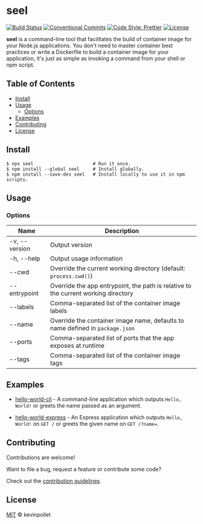 # seel <!-- omit in toc -->

[![Build Status](https://github.com/kevinpollet/seel/workflows/Build/badge.svg)](https://github.com/kevinpollet/seel/actions)
[![Conventional Commits](https://img.shields.io/badge/Conventional%20Commits-1.0.0-yellow.svg)](https://conventionalcommits.org)
[![Code Style: Prettier](https://img.shields.io/badge/code_style-prettier-ff69b4.svg)](https://github.com/prettier/prettier)
[![License](https://img.shields.io/badge/license-MIT-blue.svg)](./LICENSE.md)

**seel** is a command-line tool that facilitates the build of container image for your Node.js applications. You don't need to master container best practices or write a Dockerfile to build a container image for your application, it's just as simple as invoking a command from your shell or npm script.

## Table of Contents <!-- omit in toc -->

- [Install](#install)
- [Usage](#usage)
  - [Options](#options)
- [Examples](#examples)
- [Contributing](#contributing)
- [License](#license)

## Install

```shell
$ npx seel                      # Run it once.
$ npm install --global seel     # Install globally.
$ npm install --save-dev seel   # Install locally to use it in npm scripts.
```

## Usage

### Options

| Name                | Description                                                                        |
| ------------------- | ---------------------------------------------------------------------------------- |
| -v, --version       | Output version                                                                     |
| -h, --help          | Output usage information                                                           |
| --cwd <path>        | Override the current working directory (default: `process.cwd()`)                  |
| --entrypoint <path> | Override the app entrypoint, the path is relative to the current working directory |
| --labels <labels>   | Comma-separated list of the container image labels                                 |
| --name <name>       | Override the container image name, defaults to name defined in `package.json`      |
| --ports <ports>     | Comma-separated list of ports that the app exposes at runtime                      |
| --tags <tags>       | Comma-separated list of the container image tags                                   |

## Examples

- [hello-world-cli](./examples/hello-world-cli) - A command-line application which outputs `Hello, World!` or greets the name passed as an argument.

- [hello-world-express](./examples/hello-world-express) - An Express application which outputs `Hello, World!` on `GET /` or greets the given name on `GET /?name=`.

## Contributing

Contributions are welcome!

Want to file a bug, request a feature or contribute some code?

Check out the [contribution guidelines](./CONTRIBUTING.md).

## License

[MIT](./LICENSE.md) © kevinpollet
